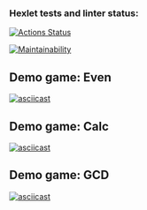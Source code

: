 ### Hexlet tests and linter status:
[![Actions Status](https://github.com/dariakoval/java-project-61/workflows/hexlet-check/badge.svg)](https://github.com/dariakoval/java-project-61/actions)

[![Maintainability](https://api.codeclimate.com/v1/badges/fe97f0be1e7c92a35a7b/maintainability)](codeclimate.com/github/dariakoval/java-project-61/maintainability)


## Demo game: Even

[![asciicast](https://asciinema.org/a/aU6x9m3Zz5LBsIPVoAQnL3T69.svg)](https://asciinema.org/a/aU6x9m3Zz5LBsIPVoAQnL3T69)


## Demo game: Calc
[![asciicast](https://asciinema.org/a/YsPYNNgJYTWvLnQ6noPEALIIl.svg)](https://asciinema.org/a/YsPYNNgJYTWvLnQ6noPEALIIl)

## Demo game: GCD
[![asciicast](https://asciinema.org/a/P71M54GJozfX31u94kvUWWwKy.svg)](https://asciinema.org/a/P71M54GJozfX31u94kvUWWwKy)



